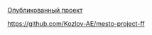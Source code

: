 [Опубликованный проект](https://kozlov-ae.github.io/mesto-project-ff/)

https://github.com/Kozlov-AE/mesto-project-ff
